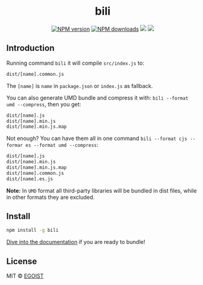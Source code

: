 <h1 align="center">bili</h1>

<p align="center">
  <a href="https://npmjs.com/package/bili"><img src="https://img.shields.io/npm/v/bili.svg?style=flat" alt="NPM version"></a>
<a href="https://npmjs.com/package/bili"><img src="https://img.shields.io/npm/dm/bili.svg?style=flat" alt="NPM downloads"></a>
<a href="https://circleci.com/gh/egoist/bili/tree/master"><img src="https://img.shields.io/circleci/project/egoist/bili/master.svg?style=flat"></a>
<a href="https://codecov.io/gh/egoist/bili"><img src="https://img.shields.io/codecov/c/github/egoist/bili.svg?style=flat"></a>
</p>

## Introduction

Running command `bili` it will compile `src/index.js` to:

```bash
dist/[name].common.js
```

The `[name]` is `name` in `package.json` or `index.js` as fallback.

You can also generate UMD bundle and compress it with: `bili --format umd --compress`, then you get:

```bash
dist/[name].js
dist/[name].min.js
dist/[name].min.js.map
```

Not enough? You can have them all in one command `bili --format cjs --formar es --format umd --compress`:

```bash
dist/[name].js
dist/[name].min.js
dist/[name].min.js.map
dist/[name].common.js
dist/[name].es.js
```

**Note:** In `UMD` format all third-party libraries will be bundled in dist files, while in other formats they are excluded.

## Install

```bash
npm install -g bili
```

[Dive into the documentation](https://unipahq.github.io/bili/) if you are ready to bundle!

## License

MIT © [EGOIST](https://github.com/egoist)
